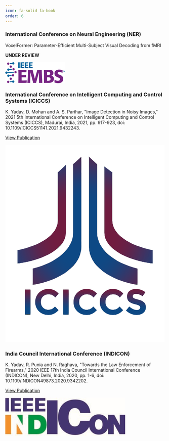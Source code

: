 ```yaml
---
icon: fa-solid fa-book
order: 6
---
```


<div class="project-card">
  <div class="project-card-content">
      <h3>International Conference on Neural Engineering (NER)</h3>
      <p>VoxelFormer: Parameter-Efficient Multi-Subject Visual Decoding from fMRI</p>
      <p><b>UNDER REVIEW</b></p>
  </div>
  <img src="/assets/publications/ner.png" alt="NER" class="project-card-img" />
</div>

<div class="project-card">
  <div class="project-card-content">
      <h3>International Conference on Intelligent Computing and Control Systems (ICICCS)</h3>
      <p>K. Yadav, D. Mohan and A. S. Parihar, "Image Detection in Noisy Images," 2021 5th International Conference on Intelligent Computing and Control Systems (ICICCS), Madurai, India, 2021, pp. 917-923, doi: 10.1109/ICICCS51141.2021.9432243.</p>
      <p><a href="https://ieeexplore.ieee.org/document/9432243" target="_blank" rel="noopener noreferrer">View Publication</a></p>
  </div>
  <img src="/assets/publications/iciccs.png" alt="ICICCS" class="project-card-img" />
</div>

<div class="project-card">
  <div class="project-card-content">
      <h3>India Council International Conference (INDICON)</h3>
      <p>K. Yadav, R. Punia and N. Raghava, "Towards the Law Enforcement of Firearms," 2020 IEEE 17th India Council International Conference (INDICON), New Delhi, India, 2020, pp. 1-6, doi: 10.1109/INDICON49873.2020.9342202.</p>
      <p><a href="https://ieeexplore.ieee.org/document/9342202" target="_blank" rel="noopener noreferrer">View Publication</a></p>
  </div>
  <img src="/assets/publications/indicon.jpg" alt="INDICON" class="project-card-img" />
</div>